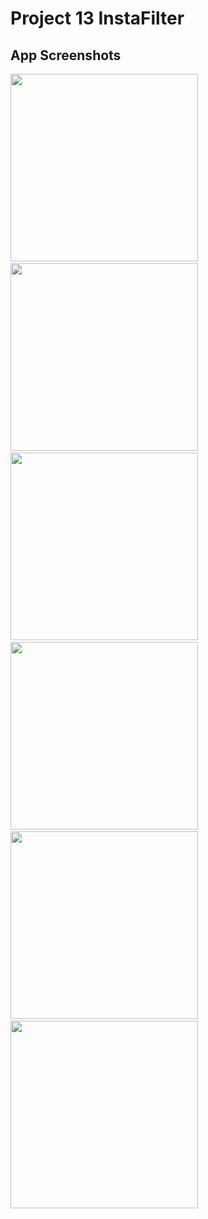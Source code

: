 # Project 13 InstaFilter
<p>

## App Screenshots
<img src= "/Project13/screenshots/1.png" width = "300">&emsp;
<img src= "/Project13/screenshots/2.png" width = "300">&emsp;
<img src= "/Project13/screenshots/3.png" width = "300">&emsp;
<img src= "/Project13/screenshots/4.png" width = "300">&emsp;
<img src= "/Project13/screenshots/5.png" width = "300">&emsp;
<img src= "/Project13/screenshots/6.png" width = "300">&emsp;
</p>


